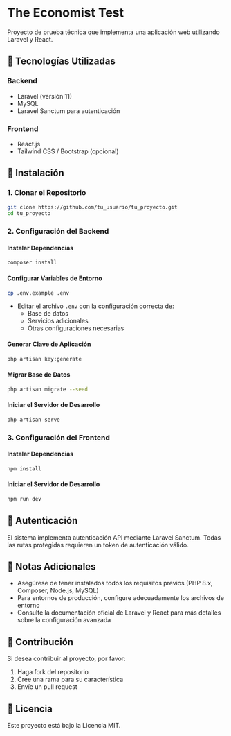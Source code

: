# The Economist Test

Proyecto de prueba técnica que implementa una aplicación web utilizando Laravel y React.

## 🚀 Tecnologías Utilizadas

### Backend
- Laravel (versión 11)
- MySQL
- Laravel Sanctum para autenticación

### Frontend
- React.js
- Tailwind CSS / Bootstrap (opcional)

## 🔧 Instalación

### 1. Clonar el Repositorio

```bash
git clone https://github.com/tu_usuario/tu_proyecto.git
cd tu_proyecto
```

### 2. Configuración del Backend

#### Instalar Dependencias
```bash
composer install
```

#### Configurar Variables de Entorno
```bash
cp .env.example .env
```
- Editar el archivo `.env` con la configuración correcta de:
  - Base de datos
  - Servicios adicionales
  - Otras configuraciones necesarias

#### Generar Clave de Aplicación
```bash
php artisan key:generate
```

#### Migrar Base de Datos
```bash
php artisan migrate --seed
```

#### Iniciar el Servidor de Desarrollo
```bash
php artisan serve
```

### 3. Configuración del Frontend

#### Instalar Dependencias
```bash
npm install
```

#### Iniciar el Servidor de Desarrollo
```bash
npm run dev
```

## 👤 Autenticación

El sistema implementa autenticación API mediante Laravel Sanctum. Todas las rutas protegidas requieren un token de autenticación válido.

## 📝 Notas Adicionales

- Asegúrese de tener instalados todos los requisitos previos (PHP 8.x, Composer, Node.js, MySQL)
- Para entornos de producción, configure adecuadamente los archivos de entorno
- Consulte la documentación oficial de Laravel y React para más detalles sobre la configuración avanzada

## 🤝 Contribución

Si desea contribuir al proyecto, por favor:
1. Haga fork del repositorio
2. Cree una rama para su característica
3. Envíe un pull request

## 📄 Licencia

Este proyecto está bajo la Licencia MIT.